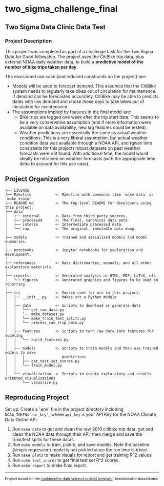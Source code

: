 two_sigma_challenge_final
==============================

Two Sigma Data Clinic Data Test
------------

### Project Description

This project was completed as part of a challenge task for the Two Sigma Data for Good fellowship. The project uses the CitiBike trip data, plus external NOAA daily weather data, to build a **predictive model of the number of bike trips taken per day**.

The envisioned use case (and induced constraints on the project) are:
- Models will be used to forecast demand. This assumes that the CitiBike system needs to regularly take bikes out of circulation for maintenance. If demand can be forecasted accurately, CitiBike may be able to predicts dates with low demand and chose those days to take bikes out of circulation for maintenance.
- The assumptions implied by features in the final model are:
    * Bike trips are logged one week after the trip start date. This seems to be a very conservative assumption (and if more information were available on data availability, new lag features could be tested).
    * Weather predictions are essentially the same as actual weather conditions. This is a very liberal assumption, but actual weather condition data was available through a NOAA API, and (given time constraints for this project) robust datasets on past weather forecasts were not found. With additional time, the model would ideally be retrained on weather forecasts (with the appropriate time delta to account for this use case).


Project Organization
------------

    ├── LICENSE
    ├── Makefile           <- Makefile with commands like `make data` or `make train`
    ├── README.md          <- The top-level README for developers using this project.
    ├── data
    │   ├── external       <- Data from third party sources.
    │   ├── processed      <- The final, canonical data sets
    │   ├── interim        <- Intermediate processed data.
    │   └── raw            <- The original, immutable data dump.
    │
    ├── models             <- Trained and serialized models and model summaries
    │
    ├── notebooks          <- Jupyter notebooks for exploration and development.
    │
    ├── references         <- Data dictionaries, manuals, and all other explanatory materials.
    │
    ├── reports            <- Generated analysis as HTML, PDF, LaTeX, etc.
    │   └── figures        <- Generated graphics and figures to be used in reporting
    │
    ├── src                <- Source code for use in this project.
    │   ├── __init__.py    <- Makes src a Python module
    │   │
    │   ├── data           <- Scripts to download or generate data
    │   │   └── get_raw_data.py
    │   │   └── make_dataset.py
    │   │   └── make_train_test_splits.py
    │   │   └── process_raw_trip_data.py
    │   │
    │   ├── features       <- Scripts to turn raw data into features for modeling
    │   │   └── build_features.py
    │   │
    │   ├── models         <- Scripts to train models and then use trained models to make
    │   │   │                 predictions
    │   │   ├── get_test_set_scores.py
    │   │   └── train_model.py
    │   │
    │   └── visualization  <- Scripts to create exploratory and results oriented visualizations
            └── visualize.py

Reproducing Project
------------

Set up: Create a '.env' file in the project directory including `NOAA_TOKEN='api_key'`, where `api_key` is your API Key for the NOAA Climate Data Online API.

1. Run `make data` to get and clean the raw 2016 citibike trip data, get and clean the NOAA data through their API, then merge and save the train/test splits for these datas.
2. Run `make models` to train, pickle, and save models. Note the baseline (simple regression) model is not pickled since the run time is trivial.
3. Run `make plots` to make visuals for report and get training R^2 values.
4. Run `make test_scores` to get final test set R^2 scores.
5. Run `make report` to make final report.

--------

<p><small>Project based on the <a target="_blank" href="https://drivendata.github.io/cookiecutter-data-science/">cookiecutter data science project template</a>. #cookiecutterdatascience</small></p>
